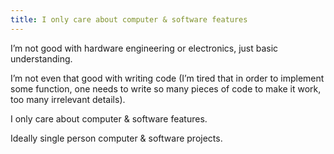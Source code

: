 ```yaml
---
title: I only care about computer & software features
---
```

I’m not good with hardware engineering or electronics, just basic understanding.

I’m not even that good with writing code (I’m tired that in order to implement some function, one needs to write so many pieces of code to make it work, too many irrelevant details).

I only care about computer & software features.

Ideally single person computer & software projects.
